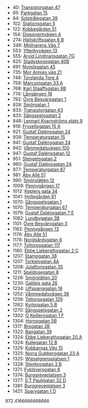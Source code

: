 - 40: [Transistorgatan 47](https://www.homeq.se/lagenhet/60095-2rum-goteborg-vastra-gotalands-lan-transistorgatan/?ht_source=individual.60095&ht_container=search_results_list&ht_position=11&)
- 65: [Parkgatan 15](https://www.homeq.se/lagenhet/60043-3rum-kungsbacka-hallands-lan-parkgatan/?ht_source=individual.60043&ht_container=search_results_list&ht_position=92&)
- 84: [Solstrålegatan 38](https://www.homeq.se/lagenhet/60053-3rum-goteborg-vastra-gotalands-lan-solstralegatan/?ht_source=individual.60053&ht_container=search_results_list&ht_position=82&)
- 102: [Stationsgatan 5](https://www.homeq.se/lagenhet/58838-2rum-ytterby-vastra-gotalands-lan-stationsgatan/?ht_source=individual.58838&ht_container=search_results_list&ht_position=95&)
- 122: [Kobbegården 51](https://www.homeq.se/lagenhet/60154-2rum-goteborg-vastra-gotalands-lan-kobbegarden/?ht_source=individual.60154&ht_container=search_results_list&ht_position=1&)
- 154: [Disponentvägen 4](https://www.homeq.se/lagenhet/59466-2rum-molnlycke-vastra-gotalands-lan-disponentvagen/?ht_source=individual.59466&ht_container=search_results_list&ht_position=75&)
- 274: [Hällskriftsgatan 8 B](https://www.homeq.se/lagenhet/60110-2rum-goteborg-vastra-gotalands-lan-hallskriftsgatan/?ht_source=individual.60110&ht_container=search_results_list&ht_position=78&)
- 346: [Mjölnarens Väg 7](https://www.homeq.se/lagenhet/59405-2rum-molnlycke-vastra-gotalands-lan-mjolnarens-vag/?ht_source=individual.59405&ht_container=search_results_list&ht_position=52&)
- 553: [Ytterbyvägen 13](https://www.homeq.se/lagenhet/60037-2rum-kungalv-vastra-gotalands-lan-ytterbyvagen/?ht_source=individual.60037&ht_container=search_results_list&ht_position=98&)
- 555: [Arvid Lindmansgatan 7G](https://www.homeq.se/lagenhet/60128-2rum-goteborg-vastra-gotalands-lan-arvid-lindmansgatan/?ht_source=individual.60128&ht_container=search_results_list&ht_position=76&)
- 625: [Stadsskogsgatan 40B](https://www.homeq.se/lagenhet/60019-3rum-alingsas-vastra-gotalands-lan-stadsskogsgatan/?ht_source=individual.60019&ht_container=search_results_list&ht_position=99&)
- 691: [Nymilsgatan 45](https://www.homeq.se/lagenhet/59058-2rum-goteborg-vastra-gotalands-lan-nymilsgatan/?ht_source=individual.59058&ht_container=search_results_list&ht_position=14&)
- 735: [Mor Annies väg 21](https://www.homeq.se/lagenhet/60045-2rum-kungsbacka-hallands-lan-mor-annies-vag/?ht_source=individual.60045&ht_container=search_results_list&ht_position=85&)
- 748: [Torslanda Torg 4](https://www.homeq.se/lagenhet/56863-2rum-torslanda-vastra-gotalands-lan-torslanda-torg/?ht_source=individual.56863&ht_container=search_results_list&ht_position=91&)
- 759: [Marconigatan 33 A](https://www.homeq.se/lagenhet/60058-2rum-vastra-frolunda-vastra-gotalands-lan-marconigatan/?ht_source=individual.60058&ht_container=search_results_list&ht_position=12&)
- 768: [Karl Staaffsgatan 8B](https://www.homeq.se/lagenhet/60007-2rum-goteborg-vastra-gotalands-lan-karl-staaffsgatan/?ht_source=individual.60007&ht_container=search_results_list&ht_position=77&)
- 774: [Långängen 16](https://www.homeq.se/lagenhet/60120-2rum-goteborg-vastra-gotalands-lan-langangen/?ht_source=individual.60120&ht_container=search_results_list&ht_position=57&)
- 792: [Övre Besvärsgatan 1](https://www.homeq.se/lagenhet/60144-4rum-goteborg-vastra-gotalands-lan-ovre-besvarsgatan/?ht_source=individual.60144&ht_container=search_results_list&ht_position=27&)
- 828: [Smörgatan 1](https://www.homeq.se/lagenhet/59413-2rum-goteborg-vastra-gotalands-lan-smorgatan/?ht_source=individual.59413&ht_container=search_results_list&ht_position=20&)
- 833: [Transistorgatan 43](https://www.homeq.se/lagenhet/59693-2rum-goteborg-vastra-gotalands-lan-transistorgatan/?ht_source=individual.59693&ht_container=search_results_list&ht_position=10&)
- 833: [Sångspelsgatan 2](https://www.homeq.se/lagenhet/59679-2rum-hisings-backa-vastra-gotalands-lan-sangspelsgatan/?ht_source=individual.59679&ht_container=search_results_list&ht_position=73&)
- 848: [Lennart Kvarnströms plats 9](https://www.homeq.se/lagenhet/59392-2rum-goteborg-vastra-gotalands-lan-lennart-kvarnstroms-plats/?ht_source=individual.59392&ht_container=search_results_list&ht_position=33&)
- 919: [Fryxellsgatan 15 A](https://www.homeq.se/lagenhet/57460-2rum-goteborg-vastra-gotalands-lan-fryxellsgatan/?ht_source=individual.57460&ht_container=search_results_list&ht_position=66&)
- 921: [Gustaf Dalénsgatan 24](https://www.homeq.se/lagenhet/58874-2rum-goteborg-vastra-gotalands-lan-gustaf-dalensgatan/?ht_source=individual.58874&ht_container=search_results_list&ht_position=65&)
- 938: [Temperaturgatan 15](https://www.homeq.se/lagenhet/60061-3rum-goteborg-vastra-gotalands-lan-temperaturgatan/?ht_source=individual.60061&ht_container=search_results_list&ht_position=79&)
- 941: [Gustaf Dalénsgatan 24](https://www.homeq.se/lagenhet/57679-2rum-goteborg-vastra-gotalands-lan-gustaf-dalensgatan/?ht_source=individual.57679&ht_container=search_results_list&ht_position=64&)
- 942: [Våmmedalsvägen 100](https://www.homeq.se/lagenhet/59825-2rum-kallered-vastra-gotalands-lan-vammedalsvagen/?ht_source=individual.59825&ht_container=search_results_list&ht_position=15&)
- 947: [Gustaf Dalénsgatan 12](https://www.homeq.se/lagenhet/58525-2rum-goteborg-vastra-gotalands-lan-gustaf-dalensgatan/?ht_source=individual.58525&ht_container=search_results_list&ht_position=58&)
- 951: [Stengetsgatan 2](https://www.homeq.se/lagenhet/59854-2rum-vastra-frolunda-vastra-gotalands-lan-stengetsgatan/?ht_source=individual.59854&ht_container=search_results_list&ht_position=32&)
- 960: [Gustaf Dalénsgatan 24](https://www.homeq.se/lagenhet/58527-2rum-goteborg-vastra-gotalands-lan-gustaf-dalensgatan/?ht_source=individual.58527&ht_container=search_results_list&ht_position=63&)
- 977: [Temperaturgatan 87](https://www.homeq.se/lagenhet/60022-3rum-goteborg-vastra-gotalands-lan-temperaturgatan/?ht_source=individual.60022&ht_container=search_results_list&ht_position=81&)
- 981: [Åby Allé 51](https://www.homeq.se/lagenhet/59847-2rum-goteborg-vastra-gotalands-lan-aby-alle/?ht_source=individual.59847&ht_container=search_results_list&ht_position=2&)
- 990: [Smörslätten 12](https://www.homeq.se/lagenhet/58658-3rum-goteborg-vastra-gotalands-lan-smorslatten/?ht_source=individual.58658&ht_container=search_results_list&ht_position=69&)
- 1009: [Pennygången 17](https://www.homeq.se/lagenhet/59673-2rum-goteborg-vastra-gotalands-lan-pennygangen/?ht_source=individual.59673&ht_container=search_results_list&ht_position=24&)
- 1012: [Keplers gata 34](https://www.homeq.se/lagenhet/58571-2rum-goteborg-vastra-gotalands-lan-keplers-gata/?ht_source=individual.58571&ht_container=search_results_list&ht_position=88&)
- 1041: [Hyltegården 61](https://www.homeq.se/lagenhet/59141-2rum-goteborg-vastra-gotalands-lan-hyltegarden/?ht_source=individual.59141&ht_container=search_results_list&ht_position=4&)
- 1070: [Sångspelsgatan 1](https://www.homeq.se/lagenhet/59681-3rum-hisings-backa-vastra-gotalands-lan-sangspelsgatan/?ht_source=individual.59681&ht_container=search_results_list&ht_position=72&)
- 1070: [Temperaturgatan 67](https://www.homeq.se/lagenhet/60036-2rum-goteborg-vastra-gotalands-lan-temperaturgatan/?ht_source=individual.60036&ht_container=search_results_list&ht_position=80&)
- 1079: [Gustaf Dalénsgatan 7 E](https://www.homeq.se/lagenhet/59853-2rum-goteborg-vastra-gotalands-lan-gustaf-dalensgatan/?ht_source=individual.59853&ht_container=search_results_list&ht_position=61&)
- 1082: [Lundbygatan 3B](https://www.homeq.se/lagenhet/60040-2rum-goteborg-vastra-gotalands-lan-lundbygatan/?ht_source=individual.60040&ht_container=search_results_list&ht_position=48&)
- 1101: [Övre Besvärsgatan 3](https://www.homeq.se/lagenhet/60140-3rum-goteborg-vastra-gotalands-lan-ovre-besvarsgatan/?ht_source=individual.60140&ht_container=search_results_list&ht_position=29&)
- 1162: [Pennygången 13](https://www.homeq.se/lagenhet/59689-4rum-goteborg-vastra-gotalands-lan-pennygangen/?ht_source=individual.59689&ht_container=search_results_list&ht_position=23&)
- 1176: [Åby Allé 51](https://www.homeq.se/lagenhet/58450-2rum-goteborg-vastra-gotalands-lan-aby-alle/?ht_source=individual.58450&ht_container=search_results_list&ht_position=3&)
- 1176: [Nordgårdsgatan 6](https://www.homeq.se/lagenhet/58523-2rum-goteborg-vastra-gotalands-lan-nordgardsgatan/?ht_source=individual.58523&ht_container=search_results_list&ht_position=22&)
- 1177: [Toltorpsgatan 117](https://www.homeq.se/lagenhet/56342-2rum-molndal-vastra-gotalands-lan-toltorpsgatan/?ht_source=individual.56342&ht_container=search_results_list&ht_position=9&)
- 1180: [Ebbe Lieberathsgatan 2 C](https://www.homeq.se/lagenhet/59488-2rum-goteborg-vastra-gotalands-lan-ebbe-lieberathsgatan/?ht_source=individual.59488&ht_container=search_results_list&ht_position=21&)
- 1207: [Stampgatan 38](https://www.homeq.se/lagenhet/59999-2rum-goteborg-vastra-gotalands-lan-stampgatan/?ht_source=individual.59999&ht_container=search_results_list&ht_position=34&)
- 1207: [Torkelsgatan 4A](https://www.homeq.se/lagenhet/60145-2rum-goteborg-vastra-gotalands-lan-torkelsgatan/?ht_source=individual.60145&ht_container=search_results_list&ht_position=45&)
- 1208: [Julaftonsgatan 35](https://www.homeq.se/lagenhet/59109-2rum-goteborg-vastra-gotalands-lan-julaftonsgatan/?ht_source=individual.59109&ht_container=search_results_list&ht_position=89&)
- 1211: [Speldosegatan 8](https://www.homeq.se/lagenhet/59836-3rum-vastra-frolunda-vastra-gotalands-lan-speldosegatan/?ht_source=individual.59836&ht_container=search_results_list&ht_position=17&)
- 1226: [Smörslätten 20](https://www.homeq.se/lagenhet/58654-2rum-goteborg-vastra-gotalands-lan-smorslatten/?ht_source=individual.58654&ht_container=search_results_list&ht_position=68&)
- 1230: [Galileis gata 26](https://www.homeq.se/lagenhet/59618-3rum-goteborg-vastra-gotalands-lan-galileis-gata/?ht_source=individual.59618&ht_container=search_results_list&ht_position=90&)
- 1234: [Ulfsparregatan 18](https://www.homeq.se/lagenhet/59473-2rum-goteborg-vastra-gotalands-lan-ulfsparregatan/?ht_source=individual.59473&ht_container=search_results_list&ht_position=41&)
- 1252: [Våmmedalsvägen 38](https://www.homeq.se/lagenhet/57695-3rum-kallered-vastra-gotalands-lan-vammedalsvagen/?ht_source=individual.57695&ht_container=search_results_list&ht_position=13&)
- 1256: [Toltorpsgatan 129](https://www.homeq.se/lagenhet/56343-2rum-molndal-vastra-gotalands-lan-toltorpsgatan/?ht_source=individual.56343&ht_container=search_results_list&ht_position=8&)
- 1262: [Kyrkogatan 5 B](https://www.homeq.se/lagenhet/59619-2rum-jonsered-vastra-gotalands-lan-kyrkogatan/?ht_source=individual.59619&ht_container=search_results_list&ht_position=93&)
- 1270: [Sångspelsgatan 2](https://www.homeq.se/lagenhet/59678-2rum-hisings-backa-vastra-gotalands-lan-sangspelsgatan/?ht_source=individual.59678&ht_container=search_results_list&ht_position=74&)
- 1302: [Ö Keillersgatan 1 F](https://www.homeq.se/lagenhet/59418-2rum-goteborg-vastra-gotalands-lan-o-keillersgatan/?ht_source=individual.59418&ht_container=search_results_list&ht_position=56&)
- 1304: [Hornsgatan 5B](https://www.homeq.se/lagenhet/58842-3rum-goteborg-vastra-gotalands-lan-hornsgatan/?ht_source=individual.58842&ht_container=search_results_list&ht_position=71&)
- 1317: [Brogatan 2B](https://www.homeq.se/lagenhet/59956-3rum-molndal-vastra-gotalands-lan-brogatan/?ht_source=individual.59956&ht_container=search_results_list&ht_position=7&)
- 1322: [Bangatan 39](https://www.homeq.se/lagenhet/60013-2rum-goteborg-vastra-gotalands-lan-bangatan/?ht_source=individual.60013&ht_container=search_results_list&ht_position=31&)
- 1324: [Ebbe Lieberathsgatan 20 A](https://www.homeq.se/lagenhet/56818-2rum-goteborg-vastra-gotalands-lan-ebbe-lieberathsgatan/?ht_source=individual.56818&ht_container=search_results_list&ht_position=18&)
- 1324: [Kullegatan 12 B](https://www.homeq.se/lagenhet/58491-3rum-goteborg-vastra-gotalands-lan-kullegatan/?ht_source=individual.58491&ht_container=search_results_list&ht_position=19&)
- 1325: [Kobbarnas Väg 15](https://www.homeq.se/lagenhet/58042-2rum-goteborg-vastra-gotalands-lan-kobbarnas-vag/?ht_source=individual.58042&ht_container=search_results_list&ht_position=42&)
- 1325: [Norra Gubberogatan 23 A](https://www.homeq.se/lagenhet/59189-2rum-goteborg-vastra-gotalands-lan-norra-gubberogatan/?ht_source=individual.59189&ht_container=search_results_list&ht_position=43&)
- 1325: [Wieselgrensplatsen 1](https://www.homeq.se/lagenhet/58882-2rum-goteborg-vastra-gotalands-lan-wieselgrensplatsen/?ht_source=individual.58882&ht_container=search_results_list&ht_position=60&)
- 1328: [Stenbrogatan 3 B](https://www.homeq.se/lagenhet/59608-2rum-molndal-vastra-gotalands-lan-stenbrogatan/?ht_source=individual.59608&ht_container=search_results_list&ht_position=6&)
- 1371: [Fyklöversgatan 8](https://www.homeq.se/lagenhet/57537-4rum-goteborg-vastra-gotalands-lan-fykloversgatan/?ht_source=individual.57537&ht_container=search_results_list&ht_position=70&)
- 1374: [Burggreveplatsen 3](https://www.homeq.se/lagenhet/59620-3rum-goteborg-vastra-gotalands-lan-burggreveplatsen/?ht_source=individual.59620&ht_container=search_results_list&ht_position=35&)
- 1377: [S:T Pauligatan 32 D](https://www.homeq.se/lagenhet/58199-3rum-goteborg-vastra-gotalands-lan-s:t-pauligatan/?ht_source=individual.58199&ht_container=search_results_list&ht_position=39&)
- 1381: [Burggreveplatsen 3](https://www.homeq.se/lagenhet/59600-2rum-goteborg-vastra-gotalands-lan-burggreveplatsen/?ht_source=individual.59600&ht_container=search_results_list&ht_position=36&)
- 1421: [Sparvgatan 1 D](https://www.homeq.se/lagenhet/59641-2rum-goteborg-vastra-gotalands-lan-sparvgatan/?ht_source=individual.59641&ht_container=search_results_list&ht_position=55&)

972.4166666666666
